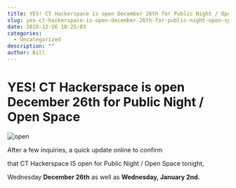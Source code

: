 ```yaml
---
title: YES! CT Hackerspace is open December 26th for Public Night / Open Space
slug: yes-ct-hackerspace-is-open-december-26th-for-public-night-open-space
date: 2018-12-26 18:25:03
categories:
  - Uncategorized
description: ""
author: Bill
---
```


# YES! CT Hackerspace is open December 26th for Public Night / Open Space

![open](/uploads/2018/12/open-152933_960_720-300x157.png)

After a few inquiries, a quick update online to confirm

that CT Hackerspace IS open for Public Night / Open Space tonight,

Wednesday **December 26th** as well as **Wednesday, January 2nd.**
